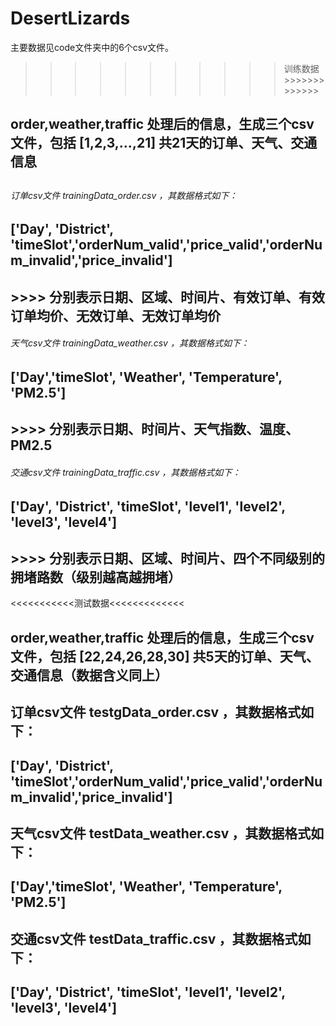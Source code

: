 # DesertLizards
主要数据见code文件夹中的6个csv文件。

>>>>>>>>>>>训练数据>>>>>>>>>>>>>
##  order,weather,traffic 处理后的信息，生成三个csv文件，包括 [1,2,3,...,21] 共21天的订单、天气、交通信息
##
###### 订单csv文件 trainingData_order.csv ，其数据格式如下：
## ['Day', 'District', 'timeSlot','orderNum_valid','price_valid','orderNum_invalid','price_invalid']
## >>>> 分别表示日期、区域、时间片、有效订单、有效订单均价、无效订单、无效订单均价
###### 天气csv文件 trainingData_weather.csv ，其数据格式如下：
## ['Day','timeSlot', 'Weather', 'Temperature', 'PM2.5']
## >>>> 分别表示日期、时间片、天气指数、温度、PM2.5
###### 交通csv文件 trainingData_traffic.csv ，其数据格式如下：
## ['Day', 'District', 'timeSlot', 'level1', 'level2', 'level3', 'level4']
## >>>> 分别表示日期、区域、时间片、四个不同级别的拥堵路数（级别越高越拥堵）
<<<<<<<<<<<测试数据<<<<<<<<<<<<<

##  order,weather,traffic 处理后的信息，生成三个csv文件，包括 [22,24,26,28,30] 共5天的订单、天气、交通信息（数据含义同上）
##
## 订单csv文件 testgData_order.csv ，其数据格式如下：
## ['Day', 'District', 'timeSlot','orderNum_valid','price_valid','orderNum_invalid','price_invalid']
##
## 天气csv文件 testData_weather.csv ，其数据格式如下：
## ['Day','timeSlot', 'Weather', 'Temperature', 'PM2.5']
##
## 交通csv文件 testData_traffic.csv ，其数据格式如下：
## ['Day', 'District', 'timeSlot', 'level1', 'level2', 'level3', 'level4']
##
